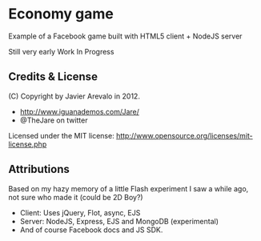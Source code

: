 # Economy game
Example of a Facebook game built with HTML5 client + NodeJS server

Still very early Work In Progress

## Credits & License
(C) Copyright by Javier Arevalo in 2012.

- http://www.iguanademos.com/Jare/
- @TheJare on twitter

Licensed under the MIT license: http://www.opensource.org/licenses/mit-license.php

## Attributions
Based on my hazy memory of a little Flash experiment I saw a while ago, not sure who made it (could be 2D Boy?)

- Client: Uses jQuery, Flot, async, EJS
- Server: NodeJS, Express, EJS and MongoDB (experimental)
- And of course Facebook docs and JS SDK.
